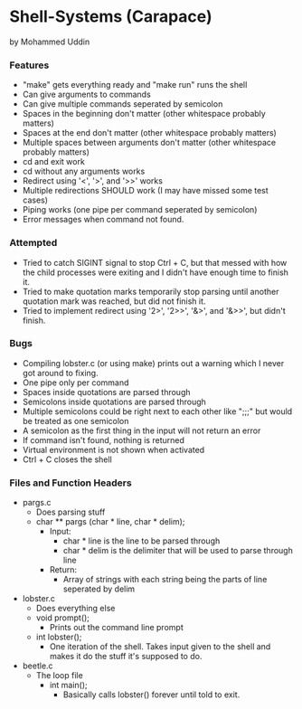 # Shell-Systems (Carapace)
by Mohammed Uddin

### Features
  * "make" gets everything ready and "make run" runs the shell
  * Can give arguments to commands
  * Can give multiple commands seperated by semicolon
  * Spaces in the beginning don't matter (other whitespace probably matters)
  * Spaces at the end don't matter (other whitespace probably matters)
  * Multiple spaces between arguments don't matter (other whitespace probably matters)
  * cd and exit work
  * cd without any arguments works
  * Redirect using '<', '>', and '>>' works
  * Multiple redirections SHOULD work (I may have missed some test cases)
  * Piping works (one pipe per command seperated by semicolon)
  * Error messages when command not found.

### Attempted
  * Tried to catch SIGINT signal to stop Ctrl + C, but that messed with how the child processes were exiting and I didn't have enough time to finish it.
  * Tried to make quotation marks temporarily stop parsing until another quotation mark was reached, but did not finish it.
  * Tried to implement redirect using '2>', '2>>', '&>', and '&>>', but didn't finish.

### Bugs
  * Compiling lobster.c (or using make) prints out a warning which I never got around to fixing.
  * One pipe only per command
  * Spaces inside quotations are parsed through
  * Semicolons inside quotations are parsed through
  * Multiple semicolons could be right next to each other like ";;;" but would be treated as one semicolon
  * A semicolon as the first thing in the input will not return an error
  * If command isn't found, nothing is returned
  * Virtual environment is not shown when activated
  * Ctrl + C closes the shell

### Files and Function Headers
* pargs.c
  * Does parsing stuff
  * char ** pargs (char * line, char * delim);
    * Input:
      * char * line is the line to be parsed through
      * char * delim is the delimiter that will be used to parse through line
    * Return:
      * Array of strings with each string being the parts of line seperated by delim
* lobster.c
  * Does everything else
  * void prompt();
    * Prints out the command line prompt
  * int lobster();
    * One iteration of the shell. Takes input given to the shell and makes it do the stuff it's supposed to do.
* beetle.c
  * The loop file
    * int main();
      * Basically calls lobster() forever until told to exit.
    
